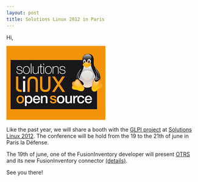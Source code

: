 ```yaml
---
layout: post
title: Solutions Linux 2012 in Paris
---
```


Hi,

<img src="/news_docs/solutions-linux-chapo_vignette.jpg" alt="" title="solutions-linux-chapo_vignette" width="260" height="195" class="aligncenter size-full wp-image-1380" />

Like the past year, we will share a booth with the [GLPI project](http://www.glpi-project.org) at [Solutions Linux 2012](http://www.solutionslinux.fr/). The conference will be hold from the 19 to the 21th of june in Paris la Défense.

The 19th of june, one of the FusionInventory developer will present [OTRS](http://www.otrs.com/en/) and its new FusionInventory connector [(details)](http://www.solutionslinux.fr/animation_78_168_2464_p.html?cid=1339).

See you there!

